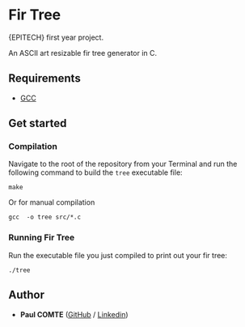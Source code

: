 # Fir Tree

{EPITECH} first year project.

An ASCII art resizable fir tree generator in C.

## Requirements

 - [GCC](https://gcc.gnu.org/)

## Get started

### Compilation

Navigate to the root of the repository from your Terminal and run the following command to build the `tree` executable file:

```
make
```

Or for manual compilation

```
gcc  -o tree src/*.c
```

### Running Fir Tree

Run the executable file you just compiled to print out your fir tree:
```
./tree
```

## Author

* **Paul COMTE** ([GitHub](https://github.com/rqndomhax) / [Linkedin](https://www.linkedin.com/in/paul-comte-4999661ba/))
